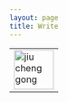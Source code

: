 ```yaml
---
layout: page
title: Write
---
```


<table border="0">
<tr>
<td>
<img src="http://imglf2.ph.126.net/nEV0G3_8os50NFNRH3Yewg==/6632022141793679411.jpg" alt="jiu cheng gong" height="70"/>
</td>
</tr>
</table>
